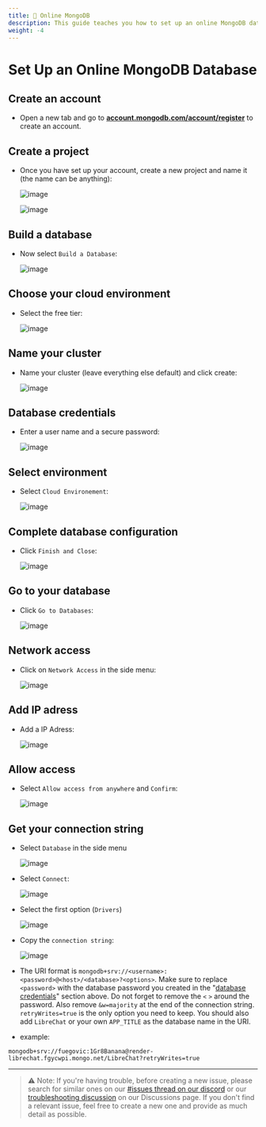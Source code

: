 ```yaml
---
title: 🍃 Online MongoDB
description: This guide teaches you how to set up an online MongoDB database for LibreChat using MongoDB Atlas, a cloud-based service. You will learn how to create an account, a project, and a cluster, as well as how to configure your database credentials, network access, and connection string.
weight: -4
---
```


# Set Up an Online MongoDB Database

## Create an account
- Open a new tab and go to **[account.mongodb.com/account/register](https://account.mongodb.com/account/register)** to create an account.

## Create a project
- Once you have set up your account, create a new project and name it (the name can be anything):

  ![image](https://github.com/fuegovic/LibreChat/assets/32828263/5cdeeba0-2982-47c3-8228-17e8500fd0d7)

  ![image](https://github.com/fuegovic/LibreChat/assets/32828263/97da7454-63a9-42dc-8eeb-7a3ae861c7c4)

## Build a database
- Now select `Build a Database`:

  ![image](https://github.com/fuegovic/LibreChat/assets/32828263/f6fc986e-83fe-472c-a720-618c27bab801)

## Choose your cloud environment
- Select the free tier:

  ![image](https://github.com/fuegovic/LibreChat/assets/32828263/87037310-52f6-4217-822b-d47168464067)

## Name your cluster
- Name your cluster (leave everything else default) and click create:

  ![image](https://github.com/fuegovic/LibreChat/assets/32828263/e8aa62b5-ff85-4c76-befc-2a99563e6c81)

## Database credentials
- Enter a user name and a secure password:

  ![image](https://github.com/fuegovic/LibreChat/assets/32828263/df2c407f-2124-4c5e-bc0e-f5868811e59d)

## Select environment
- Select `Cloud Environement`:

  ![image](https://github.com/fuegovic/LibreChat/assets/32828263/1b0d3cae-2e87-4330-920c-61be1589f041)

## Complete database configuration
- Click `Finish and Close`:

  ![image](https://github.com/fuegovic/LibreChat/assets/32828263/103f8958-2744-42ab-9cda-75c2f33296cb)

## Go to your database
- Click `Go to Databases`:

  ![image](https://github.com/fuegovic/LibreChat/assets/32828263/9c487530-8b4a-4db0-8e56-cb06f7c2ff74)

## Network access
- Click on `Network Access` in the side menu:

  ![image](https://github.com/fuegovic/LibreChat/assets/32828263/29f287ee-caa1-4a2b-a705-bcb33f4735bb)

## Add IP adress
- Add a IP Adress:

  ![image](https://github.com/fuegovic/LibreChat/assets/32828263/b870fa3f-9da2-4e2e-bd00-20bc0a67b562)

## Allow access
- Select `Allow access from anywhere` and `Confirm`:

  ![image](https://github.com/fuegovic/LibreChat/assets/32828263/5cd80bda-ae6d-48f0-94c1-67b122b68357)

## Get your connection string

- Select `Database` in the side menu

  ![image](https://github.com/fuegovic/LibreChat/assets/32828263/55d15f51-b890-4664-8d0a-686597984e2f)

- Select `Connect`:

  ![image](https://github.com/fuegovic/LibreChat/assets/32828263/198ca6cf-8a90-4b95-b7f7-1149a09fddfe)


- Select the first option (`Drivers`)

  ![image](https://github.com/fuegovic/LibreChat/assets/32828263/d8aaf0e4-285d-4e76-bb78-591355569da7)

 
- Copy the `connection string`:

  ![image](https://github.com/fuegovic/LibreChat/assets/32828263/ccc52648-39fa-4f45-8e2b-96c93ffede4a)

- The URI format is `mongodb+srv://<username>:<password>@<host>/<database>?<options>`. Make sure to replace `<password>` with the database password you created in the "[database credentials](#database-credentials)" section above. Do not forget to remove the `<` `>` around the password. Also remove `&w=majority` at the end of the connection string. `retryWrites=true` is the only option you need to keep. You should also add `LibreChat` or your own `APP_TITLE` as the database name in the URI.
- example:
```
mongodb+srv://fuegovic:1Gr8Banana@render-librechat.fgycwpi.mongo.net/LibreChat?retryWrites=true
```

---

>⚠️ Note: If you're having trouble, before creating a new issue, please search for similar ones on our [#issues thread on our discord](https://discord.librechat.ai) or our [troubleshooting discussion](https://github.com/danny-avila/LibreChat/discussions/categories/troubleshooting) on our Discussions page. If you don't find a relevant issue, feel free to create a new one and provide as much detail as possible.
